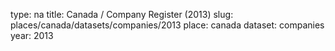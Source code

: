 type: na
title: Canada / Company Register (2013)
slug: places/canada/datasets/companies/2013
place: canada
dataset: companies
year: 2013
